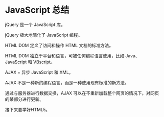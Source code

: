 # JavaScript 总结

jQuery 是一个 JavaScript 库。
		
jQuery 极大地简化了 JavaScript 编程。	
	
HTML DOM 定义了访问和操作 HTML 文档的标准方法。
		
HTML DOM 独立于平台和语言，可被任何编程语言使用，比如 Java、JavaScript 和 VBscript。		

AJAX = 异步 JavaScript 和 XML。		

AJAX 不是一种新的编程语言，而是一种使用现有标准的新方法。
		
通过与服务器进行数据交换，AJAX 可以在不重新加载整个网页的情况下，对网页的某部分进行更新。		

接下来要学好HTML5。
